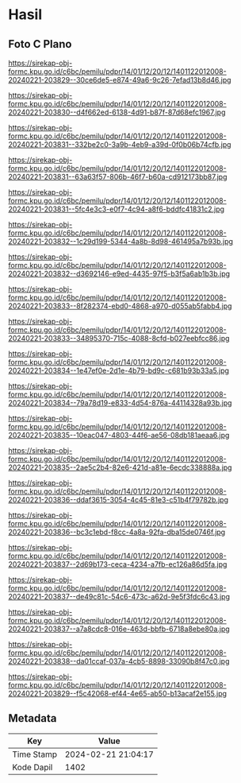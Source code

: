 # Hasil

## Foto C Plano

https://sirekap-obj-formc.kpu.go.id/c6bc/pemilu/pdpr/14/01/12/20/12/1401122012008-20240221-203829--30ce6de5-e874-49a6-9c26-7efad13b8d46.jpg

https://sirekap-obj-formc.kpu.go.id/c6bc/pemilu/pdpr/14/01/12/20/12/1401122012008-20240221-203830--d4f662ed-6138-4d91-b87f-87d68efc1967.jpg

https://sirekap-obj-formc.kpu.go.id/c6bc/pemilu/pdpr/14/01/12/20/12/1401122012008-20240221-203831--332be2c0-3a9b-4eb9-a39d-0f0b06b74cfb.jpg

https://sirekap-obj-formc.kpu.go.id/c6bc/pemilu/pdpr/14/01/12/20/12/1401122012008-20240221-203831--63a63f57-806b-46f7-b60a-cd912173bb87.jpg

https://sirekap-obj-formc.kpu.go.id/c6bc/pemilu/pdpr/14/01/12/20/12/1401122012008-20240221-203831--5fc4e3c3-e0f7-4c94-a8f6-bddfc41831c2.jpg

https://sirekap-obj-formc.kpu.go.id/c6bc/pemilu/pdpr/14/01/12/20/12/1401122012008-20240221-203832--1c29d199-5344-4a8b-8d98-461495a7b93b.jpg

https://sirekap-obj-formc.kpu.go.id/c6bc/pemilu/pdpr/14/01/12/20/12/1401122012008-20240221-203832--d3692146-e9ed-4435-97f5-b3f5a6ab1b3b.jpg

https://sirekap-obj-formc.kpu.go.id/c6bc/pemilu/pdpr/14/01/12/20/12/1401122012008-20240221-203833--8f282374-ebd0-4868-a970-d055ab5fabb4.jpg

https://sirekap-obj-formc.kpu.go.id/c6bc/pemilu/pdpr/14/01/12/20/12/1401122012008-20240221-203833--34895370-715c-4088-8cfd-b027eebfcc86.jpg

https://sirekap-obj-formc.kpu.go.id/c6bc/pemilu/pdpr/14/01/12/20/12/1401122012008-20240221-203834--1e47ef0e-2d1e-4b79-bd9c-c681b93b33a5.jpg

https://sirekap-obj-formc.kpu.go.id/c6bc/pemilu/pdpr/14/01/12/20/12/1401122012008-20240221-203834--79a78d19-e833-4d54-876a-44114328a93b.jpg

https://sirekap-obj-formc.kpu.go.id/c6bc/pemilu/pdpr/14/01/12/20/12/1401122012008-20240221-203835--10eac047-4803-44f6-ae56-08db181aeaa6.jpg

https://sirekap-obj-formc.kpu.go.id/c6bc/pemilu/pdpr/14/01/12/20/12/1401122012008-20240221-203835--2ae5c2b4-82e6-421d-a81e-6ecdc338888a.jpg

https://sirekap-obj-formc.kpu.go.id/c6bc/pemilu/pdpr/14/01/12/20/12/1401122012008-20240221-203836--ddaf3615-3054-4c45-81e3-c51b4f79782b.jpg

https://sirekap-obj-formc.kpu.go.id/c6bc/pemilu/pdpr/14/01/12/20/12/1401122012008-20240221-203836--bc3c1ebd-f8cc-4a8a-92fa-dba15de0746f.jpg

https://sirekap-obj-formc.kpu.go.id/c6bc/pemilu/pdpr/14/01/12/20/12/1401122012008-20240221-203837--2d69b173-ceca-4234-a7fb-ec126a86d5fa.jpg

https://sirekap-obj-formc.kpu.go.id/c6bc/pemilu/pdpr/14/01/12/20/12/1401122012008-20240221-203837--de49c81c-54c6-473c-a62d-9e5f3fdc6c43.jpg

https://sirekap-obj-formc.kpu.go.id/c6bc/pemilu/pdpr/14/01/12/20/12/1401122012008-20240221-203837--a7a8cdc8-016e-463d-bbfb-6718a8ebe80a.jpg

https://sirekap-obj-formc.kpu.go.id/c6bc/pemilu/pdpr/14/01/12/20/12/1401122012008-20240221-203838--da01ccaf-037a-4cb5-8898-33090b8f47c0.jpg

https://sirekap-obj-formc.kpu.go.id/c6bc/pemilu/pdpr/14/01/12/20/12/1401122012008-20240221-203829--f5c42068-ef44-4e65-ab50-b13acaf2e155.jpg


## Metadata

| Key        | Value               |
| ---------- | ------------------- |
| Time Stamp | 2024-02-21 21:04:17 |
| Kode Dapil | 1402                |



